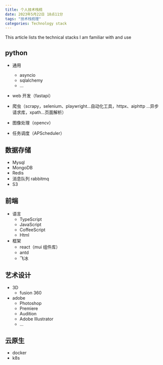 ```yaml
---
title: 个人技术栈梳
date: 2023年5月22日 18点11分
tags: "技术栈梳理"
categories: Technology stack
---
```


This article lists the technical stacks I am familiar with and use

## python

- 通用

    - asyncio
    - sqlalchemy
    - ...

- web 开发（fastapi）
- 爬虫（scrapy，selenium、playwright…自动化工具，httpx、aiphttp …异步请求库，xpath…页面解析）
- 图像处理（opencv）
- 任务调度（APScheduler）

## 数据存储

- Mysql
- MongoDB
- Redis
- 消息队列 rabbitmq
- S3

## 前端

- 语言
    - TypeScript
    - JavaScript
    - CoffeeScript
    - Html
- 框架
    - react（mui 组件库）
    - antd
    - 飞冰

## 艺术设计

- 3D
    - fusion 360
- adobe
    - Photoshop
    - Premiere
    - Audition
    - Adobe Illustrator
    - …

## 云原生

- docker
- k8s
